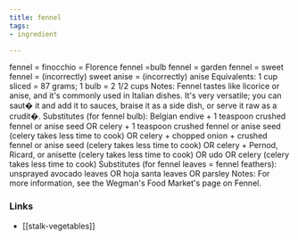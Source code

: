 ```yaml
---
title: fennel
tags:
- ingredient

---
```

fennel = finocchio = Florence fennel =bulb fennel = garden fennel = sweet fennel = (incorrectly) sweet anise = (incorrectly) anise Equivalents: 1 cup sliced = 87 grams; 1 bulb = 2 1/2 cups Notes: Fennel tastes like licorice or anise, and it's commonly used in Italian dishes. It's very versatile; you can saut� it and add it to sauces, braise it as a side dish, or serve it raw as a crudit�. Substitutes (for fennel bulb): Belgian endive + 1 teaspoon crushed fennel or anise seed OR celery + 1 teaspoon crushed fennel or anise seed (celery takes less time to cook) OR celery + chopped onion + crushed fennel or anise seed (celery takes less time to cook) OR celery + Pernod, Ricard, or anisette (celery takes less time to cook) OR udo OR celery (celery takes less time to cook) Substitutes (for fennel leaves = fennel feathers): unsprayed avocado leaves OR hoja santa leaves OR parsley Notes: For more information, see the Wegman's Food Market's page on Fennel.

### Links

* [[stalk-vegetables]]
